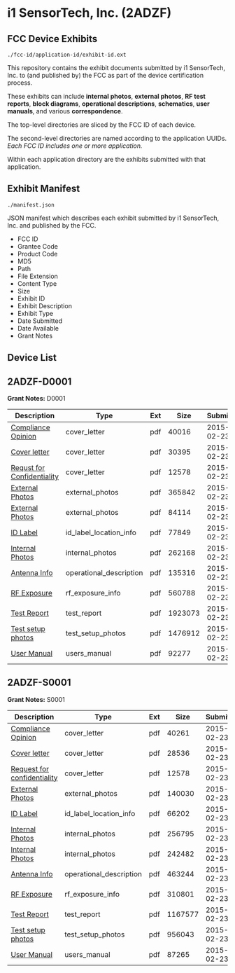 # i1 SensorTech, Inc. (2ADZF)
## FCC Device Exhibits

```
./fcc-id/application-id/exhibit-id.ext
```

This repository contains the exhibit documents submitted by i1 SensorTech, Inc. to (and published by) the FCC as part of the device certification process.

These exhibits can include **internal photos**, **external photos**, **RF test reports**, **block diagrams**, **operational descriptions**, **schematics**, **user manuals**, and various **correspondence**.

The top-level directories are sliced by the FCC ID of each device.

The second-level directories are named according to the application UUIDs. *Each FCC ID includes one or more application.*

Within each application directory are the exhibits submitted with that application. 

## Exhibit Manifest

```
./manifest.json
```

JSON manifest which describes each exhibit submitted by i1 SensorTech, Inc. and published by the FCC.

- FCC ID
- Grantee Code
- Product Code
- MD5
- Path
- File Extension
- Content Type
- Size
- Exhibit ID
- Exhibit Description
- Exhibit Type
- Date Submitted
- Date Available
- Grant Notes

## Device List
## 2ADZF-D0001
**Grant Notes:** D0001

| Description | Type | Ext | Size | Submitted | Available |
| ----------- | ---- | --- | ---- | --------- | --------- |
| [Compliance Opinion](2ADZF-D0001/e6e4e64395bdd166b849e4c1657eee94/2539541.pdf) | cover_letter | pdf | 40016 | 2015-02-23 | 2015-02-23 |
| [Cover letter](2ADZF-D0001/e6e4e64395bdd166b849e4c1657eee94/2539542.pdf) | cover_letter | pdf | 30395 | 2015-02-23 | 2015-02-23 |
| [Requst for Confidentiality](2ADZF-D0001/e6e4e64395bdd166b849e4c1657eee94/2539545.pdf) | cover_letter | pdf | 12578 | 2015-02-23 | 2015-02-23 |
| [External Photos](2ADZF-D0001/e6e4e64395bdd166b849e4c1657eee94/2539543.pdf) | external_photos | pdf | 365842 | 2015-02-23 | 2015-02-23 |
| [External Photos](2ADZF-D0001/e6e4e64395bdd166b849e4c1657eee94/2539544.pdf) | external_photos | pdf | 84114 | 2015-02-23 | 2015-02-23 |
| [ID Label](2ADZF-D0001/e6e4e64395bdd166b849e4c1657eee94/2539547.pdf) | id_label_location_info | pdf | 77849 | 2015-02-23 | 2015-02-23 |
| [Internal Photos](2ADZF-D0001/e6e4e64395bdd166b849e4c1657eee94/2539546.pdf) | internal_photos | pdf | 262168 | 2015-02-23 | 2015-02-23 |
| [Antenna Info](2ADZF-D0001/e6e4e64395bdd166b849e4c1657eee94/2539539.pdf) | operational_description | pdf | 135316 | 2015-02-23 | 2015-02-23 |
| [RF Exposure](2ADZF-D0001/e6e4e64395bdd166b849e4c1657eee94/2539549.pdf) | rf_exposure_info | pdf | 560788 | 2015-02-23 | 2015-02-23 |
| [Test Report](2ADZF-D0001/e6e4e64395bdd166b849e4c1657eee94/2539551.pdf) | test_report | pdf | 1923073 | 2015-02-23 | 2015-02-23 |
| [Test setup photos](2ADZF-D0001/e6e4e64395bdd166b849e4c1657eee94/2539552.pdf) | test_setup_photos | pdf | 1476912 | 2015-02-23 | 2015-02-23 |
| [User Manual](2ADZF-D0001/e6e4e64395bdd166b849e4c1657eee94/2539553.pdf) | users_manual | pdf | 92277 | 2015-02-23 | 2015-02-23 |
## 2ADZF-S0001
**Grant Notes:** S0001

| Description | Type | Ext | Size | Submitted | Available |
| ----------- | ---- | --- | ---- | --------- | --------- |
| [Compliance Opinion](2ADZF-S0001/d5a61de27ddffcb3ee8c1d1ae7e6d029/2539556.pdf) | cover_letter | pdf | 40261 | 2015-02-23 | 2015-02-23 |
| [Cover letter](2ADZF-S0001/d5a61de27ddffcb3ee8c1d1ae7e6d029/2539557.pdf) | cover_letter | pdf | 28536 | 2015-02-23 | 2015-02-23 |
| [Request for confidentiality](2ADZF-S0001/d5a61de27ddffcb3ee8c1d1ae7e6d029/2539545.pdf) | cover_letter | pdf | 12578 | 2015-02-23 | 2015-02-23 |
| [External Photos](2ADZF-S0001/d5a61de27ddffcb3ee8c1d1ae7e6d029/2539558.pdf) | external_photos | pdf | 140030 | 2015-02-23 | 2015-02-23 |
| [ID Label](2ADZF-S0001/d5a61de27ddffcb3ee8c1d1ae7e6d029/2539562.pdf) | id_label_location_info | pdf | 66202 | 2015-02-23 | 2015-02-23 |
| [Internal Photos](2ADZF-S0001/d5a61de27ddffcb3ee8c1d1ae7e6d029/2539560.pdf) | internal_photos | pdf | 256795 | 2015-02-23 | 2015-02-23 |
| [Internal Photos](2ADZF-S0001/d5a61de27ddffcb3ee8c1d1ae7e6d029/2539561.pdf) | internal_photos | pdf | 242482 | 2015-02-23 | 2015-02-23 |
| [Antenna Info](2ADZF-S0001/d5a61de27ddffcb3ee8c1d1ae7e6d029/2539554.pdf) | operational_description | pdf | 463244 | 2015-02-23 | 2015-02-23 |
| [RF Exposure](2ADZF-S0001/d5a61de27ddffcb3ee8c1d1ae7e6d029/2539564.pdf) | rf_exposure_info | pdf | 310801 | 2015-02-23 | 2015-02-23 |
| [Test Report](2ADZF-S0001/d5a61de27ddffcb3ee8c1d1ae7e6d029/2539566.pdf) | test_report | pdf | 1167577 | 2015-02-23 | 2015-02-23 |
| [Test setup photos](2ADZF-S0001/d5a61de27ddffcb3ee8c1d1ae7e6d029/2539567.pdf) | test_setup_photos | pdf | 956043 | 2015-02-23 | 2015-02-23 |
| [User Manual](2ADZF-S0001/d5a61de27ddffcb3ee8c1d1ae7e6d029/2539568.pdf) | users_manual | pdf | 87265 | 2015-02-23 | 2015-02-23 |

